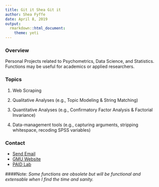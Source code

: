 ```yaml
---
title: Git it Shea Git it
author: Shea Fyffe
date: April 8, 2019
output:
  rmarkdown::html_document:
    theme: yeti
---
```



### Overview
Personal Projects related to Psychometrics, Data Science, and Statistics. Functions may be useful for academics or applied researchers.

### Topics
1. Web Scraping

1. Qualitative Analyses (e.g., Topic Modeling & String Matching)

1. Quantitative Analyses (e.g., Confirmatory Factor Analysis & Factorial Invariance)

1. Data-management tools (e.g., capturing arguments, stripping whitespace, recoding SPSS variables)

### Contact
* [Send Email](shea.fyffe@gmail.com)
* [GMU Website](https://psychology.gmu.edu/people/sfyffe)
* [PAID Lab](https://sites.google.com/view/paid-lab/home)

####Note: *Some functions are obsolete but will be functional and extensable when I find the time and sanity.*